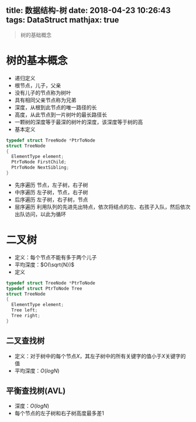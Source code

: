 title: 数据结构-树
date: 2018-04-23 10:26:43
tags: DataStruct
mathjax: true
---

> 树的基础概念
<!-- more -->
# 树的基本概念
* 递归定义
* 根节点，儿子，父亲
* 没有儿子的节点称为树叶
* 具有相同父亲节点称为兄弟
* 深度，从根到此节点的唯一路径的长
* 高度，从此节点到一片树叶的最长路径长
* 一颗树的深度等于最深的树叶的深度，该深度等于树的高
* 基本定义
```C
typedef struct TreeNode *PtrToNode
struct TreeNode
{
  ElementType element;
  PtrToNode FirstChild;
  PtrToNode NextSibling;
}
```
* 先序遍历
节点，左子树，右子树
* 中序遍历
左子树，节点，右子树
* 后序遍历
左子树，右子树，节点
* 层序遍历
利用队列的先进先出特点，依次将结点的左、右孩子入队，然后依次出队访问，以此为循环


# 二叉树
* 定义：每个节点不能有多于两个儿子
* 平均深度：$O(\sqrt{N})$
* 定义
```C
typedef struct TreeNode *PtrToNode
typedef struct PtrToNode Tree
struct TreeNode
{
  ElementType element;
  Tree left;
  Tree right;
}
```

## 二叉查找树
* 定义：对于树中的每个节点$X$，其左子树中的所有关键字的值小于$X$关键字的值
* 平均深度：$O(log{N})$

## 平衡查找树(AVL)
* 深度：$O(logN)$
* 每个节点的左子树和右子树高度最多差1